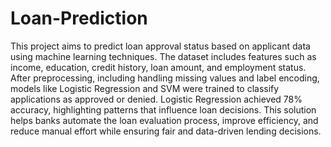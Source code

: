 # Loan-Prediction
This project aims to predict loan approval status based on applicant data using machine learning techniques. The dataset includes features such as income, education, credit history, loan amount, and employment status. After preprocessing, including handling missing values and label encoding, models like Logistic Regression and SVM were trained to classify applications as approved or denied. Logistic Regression achieved 78% accuracy, highlighting patterns that influence loan decisions. This solution helps banks automate the loan evaluation process, improve efficiency, and reduce manual effort while ensuring fair and data-driven lending decisions.
